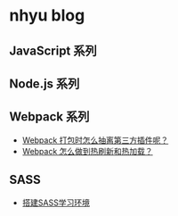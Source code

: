# nhyu blog

## JavaScript 系列

## Node.js 系列

## Webpack 系列
- [Webpack 打包时怎么抽离第三方插件呢？](https://github.com/nhyu/blog/issues/2) <!-- ./docs/webpack/webpack-01.md -->
- [Webpack 怎么做到热刷新和热加载？](https://github.com/nhyu/blog/issues/3) <!-- ./docs/webpack/webpack-02.md -->

## SASS
- [搭建SASS学习环境](https://github.com/nhyu/blog/issues/4)